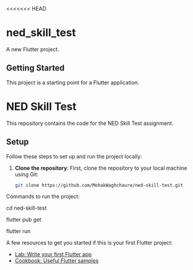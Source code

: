 <<<<<<< HEAD
# ned_skill_test

A new Flutter project.

## Getting Started

This project is a starting point for a Flutter application.
# NED Skill Test

This repository contains the code for the NED Skill Test assignment.

## Setup

Follow these steps to set up and run the project locally:

1. **Clone the repository**:
   First, clone the repository to your local machine using Git:

   ```bash
   git clone https://github.com/MohakWaghchaure/ned-skill-test.git

Commands to run the project: 

cd ned-skill-test

flutter pub get

flutter run

A few resources to get you started if this is your first Flutter project:

- [Lab: Write your first Flutter app](https://docs.flutter.dev/get-started/codelab)
- [Cookbook: Useful Flutter samples](https://docs.flutter.dev/cookbook)

